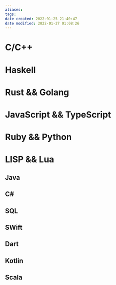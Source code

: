 ```yaml
---
aliases: 
tags: 
date created: 2022-01-25 21:40:47
date modified: 2022-01-27 01:08:26
---
```


# C/C++

# Haskell

# Rust && Golang

# JavaScript && TypeScript

# Ruby && Python

# LISP && Lua

## Java

## C\#

## SQL

## SWift

## Dart

## Kotlin

## Scala
